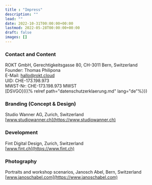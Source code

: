 ```yaml
---
title : "Impress"
description: ""
lead: ""
date: 2022-10-31T00:00:00+00:00
lastmod: 2022-05-28T00:00:00+00:00
draft: false
images: []
---
```


### Contact and Content

ROKT GmbH, Gerechtigkeitsgasse 80, CH-3011 Bern, Switzerland  
Founder: Thomas Philipona  
E-Mail: [hallo@rokt.cloud](mailto:hallo@rokt.cloud)  
UID: CHE-173.198.973  
MWST-Nr: CHE-173.198.973 MWST  
[DSVGO]({{% relref path="datenschutzerklaerung.md" lang="de"%}})  

### Branding (Concept & Design)

Studio Wanner AG, Zurich, Switzerland  
[www.studiowanner.ch](https://www.studiowanner.ch)

### Development

Fint Digital Design, Zurich, Switzerland  
[www.fint.ch](https://www.fint.ch)

### Photography

Portraits and workshop scenarios, Janosch Abel, Bern, Switzerland  
[www.janoschabel.com](https://www.janoschabel.com)
